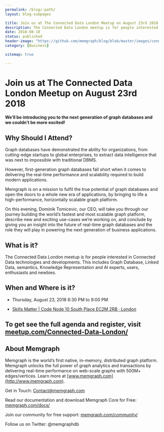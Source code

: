 ```yaml
---
permalink: /blog/:path/
layout: blog-subpages

title: Join us at The Connected Data London Meetup on August 23rd 2018
description: The Connected Data London meetup is for people interested in Connected Data technologies and developments.
date: 2018-08-10
status: published
header-image: "https://github.com/memgraph/blog/blob/master/images/connected-data.jpg?raw=true"
category: [Business]

sitemap: true

---
```


# Join us at The Connected Data London Meetup on August 23rd 2018

#### We’ll be introducing you to the next generation of graph databases and we couldn’t be more excited!

## Why Should I Attend?

Graph databases have demonstrated the ability for organizations, from cutting-edge startups to global enterprises, to extract data intelligence that was next to impossible with traditional DBMS.

However, first-generation graph databases fall short when it comes to delivering the real-time performance and scalability required to build modern applications.

Memgraph is on a mission to fulfil the true potential of graph databases and open the doors to a whole new era of applications, by bringing to life a high-performance, horizontally scalable graph platform.

On this evening, Dominik Tomicevic, our CEO, will take you through our journey building the world’s fastest and most scalable graph platform, describe new and exciting use-cases we’re working on, and conclude by giving you an insight into the future of real-time graph databases and the role they will play in powering the next generation of business applications.

## What is it?

The Connected Data London meetup is for people interested in Connected Data technologies and developments. This includes Graph Database, Linked Data, semantics, Knowledge Representation and AI experts, users, enthusiasts and newbies.

## When and Where is it?

* Thursday, August 23, 2018
6:30 PM to 9:00 PM

* [Skills Matter | Code Node 10 South Place EC2M 2RB · London](https://www.google.com/maps/search/?api=1&query=10+South+Place+EC2M+2RB%2C+London%2C+gb)

## To get see the full agenda and register, visit [meetup.com/Connected-Data-London/](https://www.meetup.com/Connected-Data-London/)

## About Memgraph

Memgraph is the world’s first native, in-memory, distributed graph platform. Memgraph unlocks the full power of graph analytics and transactions by delivering real-time performance on web-scale graphs with 500M+ edges/vertices. Learn more at [www.memgraph.com](http://www.memgraph.com).

Get in Touch:
[Contact@memgraph.com](mailto:Contact@memgraph.com)

Read our documentation and download Memgraph Core for Free: [memgraph.com/docs/](https://memgraph.com/docs/)

Join our community for free support:
[memgraph.com/community/](https://memgraph.com/community/)

Follow us on Twitter: 
@memgraphdb
